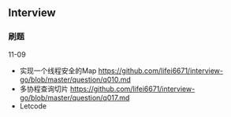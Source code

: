 ## Interview

### 刷题

11-09

- 实现一个线程安全的Map https://github.com/lifei6671/interview-go/blob/master/question/q010.md
- 多协程查询切片 https://github.com/lifei6671/interview-go/blob/master/question/q017.md
- Letcode
